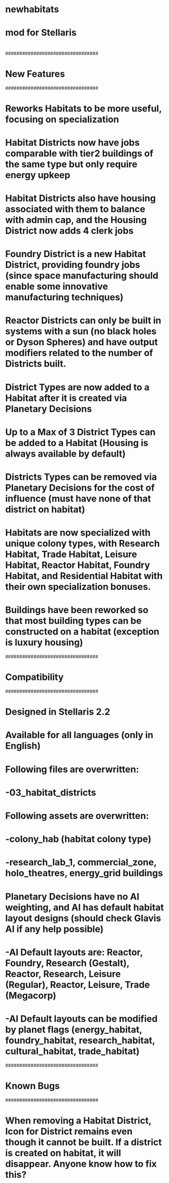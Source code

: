 # newhabitats
# mod for Stellaris
#
#################################
#         New Features          #
#################################
# Reworks Habitats to be more useful, focusing on specialization
# Habitat Districts now have jobs comparable with tier2 buildings of the same type but only require energy upkeep
# Habitat Districts also have housing associated with them to balance with admin cap, and the Housing District now adds 4 clerk jobs
# Foundry District is a new Habitat District, providing foundry jobs (since space manufacturing should enable some innovative manufacturing techniques)
# Reactor Districts can only be built in systems with a sun (no black holes or Dyson Spheres) and have output modifiers related to the number of Districts built.
# District Types are now added to a Habitat after it is created via Planetary Decisions
# Up to a Max of 3 District Types can be added to a Habitat (Housing is always available by default)
# Districts Types can be removed via Planetary Decisions for the cost of influence (must have none of that district on habitat)
# Habitats are now specialized with unique colony types, with Research Habitat, Trade Habitat, Leisure Habitat, Reactor Habitat, Foundry Habitat, and Residential Habitat with their own specialization bonuses.
# Buildings have been reworked so that most building types can be constructed on a habitat (exception is luxury housing)

#################################
#         Compatibility         #
#################################
# Designed in Stellaris 2.2
# Available for all languages (only in English)
# Following files are overwritten:
# -03_habitat_districts
# Following assets are overwritten:
# -colony_hab (habitat colony type)
# -research_lab_1, commercial_zone, holo_theatres, energy_grid buildings
# Planetary Decisions have no AI weighting, and AI has default habitat layout designs (should check Glavis AI if any help possible)
# -AI Default layouts are: Reactor, Foundry, Research (Gestalt), Reactor, Research, Leisure (Regular), Reactor, Leisure, Trade (Megacorp)
# -AI Default layouts can be modified by planet flags (energy_habitat, foundry_habitat, research_habitat, cultural_habitat, trade_habitat)

#################################
#         Known Bugs            #
#################################
# When removing a Habitat District, Icon for District remains even though it cannot be built. If a district is created on habitat, it will disappear. Anyone know how to fix this?
